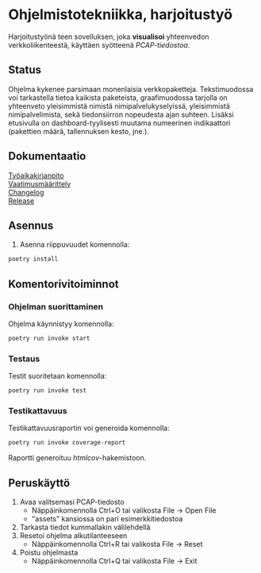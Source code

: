 # Ohjelmistotekniikka, harjoitustyö
Harjoitustyönä teen sovelluksen, joka **visualisoi** yhteenvedon verkkoliikenteestä, käyttäen syötteenä _PCAP-tiedostoa_.

## Status
Ohjelma kykenee parsimaan monenlaisia verkkopaketteja. Tekstimuodossa voi tarkastella tietoa kaikista paketeista,
graafimuodossa tarjolla on yhteenveto yleisimmistä nimistä nimipalvelukyselyissä, yleisimmistä nimipalvelimista,
sekä tiedonsiirron nopeudesta ajan suhteen. Lisäksi etusivulla on dashboard-tyylisesti muutama numeerinen
indikaattori (pakettien määrä, tallennuksen kesto, jne.).

## Dokumentaatio
[Työaikakirjanpito](dokumentaatio/tuntikirjanpito.md)  
[Vaatimusmäärittely](dokumentaatio/vaatimusmaarittely.md)  
[Changelog](dokumentaatio/changelog.md)  
[Release](https://github.com/villesalmela/ot-harjoitustyo/releases/tag/Viikko5)


## Asennus
1. Asenna riippuvuudet komennolla:
```bash
poetry install
```

## Komentorivitoiminnot
### Ohjelman suorittaminen
Ohjelma käynnistyy komennolla:
```bash
poetry run invoke start
```

### Testaus
Testit suoritetaan komennolla:
```bash
poetry run invoke test
```

### Testikattavuus
Testikattavuusraportin voi generoida komennolla:
```bash
poetry run invoke coverage-report
```
Raportti generoituu _htmlcov_-hakemistoon.

## Peruskäyttö
1. Avaa valitsemasi PCAP-tiedosto
    - Näppäinkomennolla Ctrl+O tai valikosta File -> Open File
    - "assets" kansiossa on pari esimerkkitiedostoa
2. Tarkasta tiedot kummallakin välilehdellä
3. Resetoi ohjelma alkutilanteeseen
    - Näppäinkomennolla Ctrl+R tai valikosta File -> Reset
4. Poistu ohjelmasta
    - Näppäinkomennolla Ctrl+Q tai valikosta File -> Exit